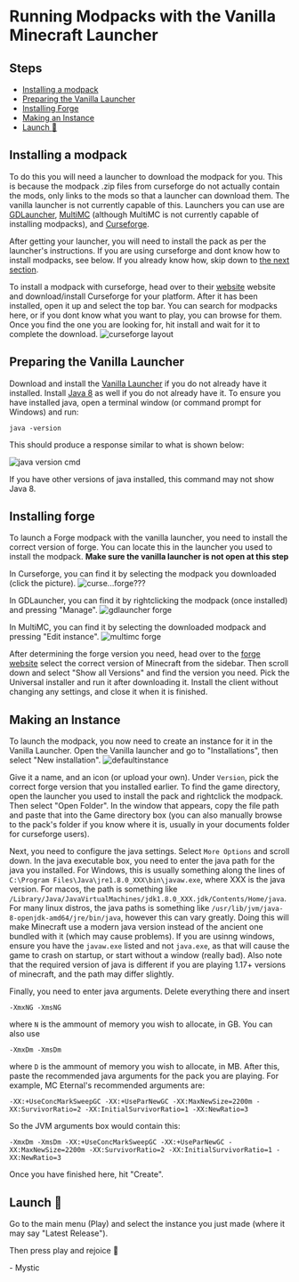 # Running Modpacks with the Vanilla Minecraft Launcher

## Steps
* [Installing a modpack](#installing-a-modpack)
* [Preparing the Vanilla Launcher](#preparing-the-vanilla-launcher)
* [Installing Forge](#installing-forge)
* [Making an Instance](#making-an-instance)
* [Launch :crab:](#launch-crab)

## Installing a modpack

To do this you will need a launcher to download the modpack for you. This is because the modpack .zip files from curseforge do not actually contain the mods, only links to the mods so that a launcher can download them. The vanilla launcher is not currently capable of this. Launchers you can use are [GDLauncher](http://gdevs.io), [MultiMC](https://multimc.org/) (although MultiMC is not currently capable of installing modpacks), and [Curseforge](https://download.curseforge.com/). 

After getting your launcher, you will need to install the pack as per the launcher's instructions. If you are using curseforge and dont know how to install modpacks, see below. If you already know how, skip down to [the next section](#preparing-the-vanilla-launcher). 

To install a modpack with curseforge, head over to their [website](https://download.curseforge.com/) website and download/install Curseforge for your platform. After it has been installed, open it up and select the top bar. You can search for modpacks here, or if you dont know what you want to play, you can browse for them. Once you find the one you are looking for, hit install and wait for it to complete the download. 
![curseforge layout](https://user-images.githubusercontent.com/80121423/169679046-4a401464-a098-46ce-9390-f6bb0f23ce7b.png)


## Preparing the Vanilla Launcher

Download and install the [Vanilla Launcher](https://www.minecraft.net/en-us/download) if you do not already have it installed. Install [Java 8](https://www.java.com/en/download/) as well if you do not already have it. To ensure you have installed java, open a terminal window (or command prompt for Windows) and run: 

    java -version

This should produce a response similar to what is shown below: 

![java version cmd](https://user-images.githubusercontent.com/80121423/141528372-a1743b53-b051-45e3-af05-6caad8684f60.png)

If you have other versions of java installed, this command may not show Java 8. 

## Installing forge

To launch a Forge modpack with the vanilla launcher, you need to install the correct version of forge. You can locate this in the launcher you used to install the modpack. **Make sure the vanilla launcher is not open at this step**

In Curseforge, you can find it by selecting the modpack you downloaded (click the picture). ![curse...forge???](https://user-images.githubusercontent.com/80121423/169678668-f05cc777-e00d-4aaa-9fac-3525d3f014b1.png)

In GDLauncher, you can find it by rightclicking the modpack (once installed) and pressing "Manage". ![gdlauncher forge](https://user-images.githubusercontent.com/80121423/141530354-d8f40fb1-95e5-41c7-a1d8-db20e98c1dd2.png)

In MultiMC, you can find it by selecting the downloaded modpack and pressing "Edit instance". ![multimc forge](https://user-images.githubusercontent.com/80121423/141531655-431dcda1-9d1f-402e-bc79-04c9be25be11.png)

After determining the forge version you need, head over to the [forge website](https://files.minecraftforge.net/net/minecraftforge/forge/) select the correct version of Minecraft from the sidebar. Then scroll down and select "Show all Versions" and find the version you need. Pick the Universal installer and run it after downloading it. Install the client without changing any settings, and close it when it is finished. 

## Making an Instance

To launch the modpack, you now need to create an instance for it in the Vanilla Launcher. Open the Vanilla launcher and go to "Installations", then select "New installation". ![defaultinstance](https://user-images.githubusercontent.com/80121423/169678653-db5b2ba1-24d3-4fa8-af64-4f6a96ee0e6c.png)

Give it a name, and an icon (or upload your own). Under `Version`, pick the correct forge version that you installed earlier. To find the game directory, open the launcher you used to install the pack and rightclick the modpack. Then select "Open Folder". In the window that appears, copy the file path and paste that into the Game directory box (you can also manually browse to the pack's folder if you know where it is, usually in your documents folder for curseforge users). 

Next, you need to configure the java settings. Select `More Options` and scroll down. In the java executable box, you need to enter the java path for the java you installed. For Windows, this is usually something along the lines of `C:\Program Files\Java\jre1.8.0_XXX\bin\javaw.exe`, where XXX is the java version. For macos, the path is something like `/Library/Java/JavaVirtualMachines/jdk1.8.0_XXX.jdk/Contents/Home/java`. For many linux distros, the java paths is something like `/usr/lib/jvm/java-8-openjdk-amd64/jre/bin/java`, however this can vary greatly. Doing this will make Minecraft use a modern java version instead of the ancient one bundled with it (which may cause problems). If you are usinng windows, ensure you have the `javaw.exe` listed and not `java.exe`, as that will cause the game to crash on startup, or start without a window (really bad). Also note that the required version of java is different if you are playing 1.17+ versions of minecraft, and the path may differ slightly. 



Finally, you need to enter java arguments. Delete everything there and insert 

    -XmxNG -XmsNG

where `N` is the ammount of memory you wish to allocate, in GB. You can also use 

    -XmxDm -XmsDm
    
where `D` is the ammount of memory you wish to allocate, in MB. After this, paste the recommended java arguments for the pack you are playing. For example, MC Eternal's recommended arguments are: 

    -XX:+UseConcMarkSweepGC -XX:+UseParNewGC -XX:MaxNewSize=2200m -XX:SurvivorRatio=2 -XX:InitialSurvivorRatio=1 -XX:NewRatio=3
    
So the JVM arguments box would contain this: 

    -XmxDm -XmsDm -XX:+UseConcMarkSweepGC -XX:+UseParNewGC -XX:MaxNewSize=2200m -XX:SurvivorRatio=2 -XX:InitialSurvivorRatio=1 -XX:NewRatio=3

Once you have finished here, hit "Create". 

## Launch :crab:

Go to the main menu (Play) and select the instance you just made (where it may say "Latest Release").

Then press play and rejoice :crab:


 \- Mystic

